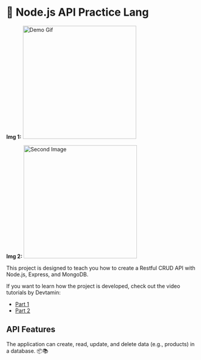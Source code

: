 # 🚀 Node.js API Practice Lang

**Img 1:**
<img src="https://giffiles.alphacoders.com/219/219526.gif" alt="Demo Gif" width="300">

**Img 2:**
<img src="https://i.gifer.com/4aMN.gif" alt="Second Image" width="300">

This project is designed to teach you how to create a Restful CRUD API with Node.js, Express, and MongoDB.

If you want to learn how the project is developed, check out the video tutorials by Devtamin:
- [Part 1](https://www.youtube.com/watch?v=FPYlicctQMM&list=PLbKN8A2wssqUlVHRBeJIgIvkbyrX4kR0V)
- [Part 2](https://www.youtube.com/watch?v=9OfL9H6AmhQ&feature=youtu.be)

## API Features

The application can create, read, update, and delete data (e.g., products) in a database. 📦📚
